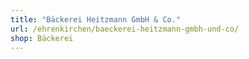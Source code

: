 ```yaml
---
title: "Bäckerei Heitzmann GmbH & Co."
url: /ehrenkirchen/baeckerei-heitzmann-gmbh-und-co/
shop: Bäckerei
---
```

